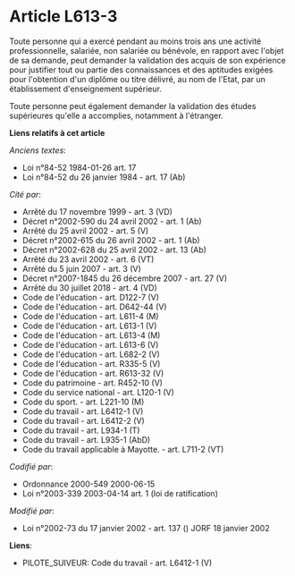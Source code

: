 # Article L613-3

Toute personne qui a exercé pendant au moins trois ans une activité professionnelle, salariée, non salariée ou bénévole, en
rapport avec l'objet de sa demande, peut demander la validation des acquis de son expérience pour justifier tout ou partie
des connaissances et des aptitudes exigées pour l'obtention d'un diplôme ou titre délivré, au nom de l'Etat, par un
établissement d'enseignement supérieur.

Toute personne peut également demander la validation des études supérieures qu'elle a accomplies, notamment à l'étranger.

**Liens relatifs à cet article**

_Anciens textes_:

  - Loi n°84-52 1984-01-26 art. 17
  - Loi n°84-52 du 26 janvier 1984 - art. 17 (Ab)

_Cité par_:

  - Arrêté du 17 novembre 1999 - art. 3 (VD)
  - Décret n°2002-590 du 24 avril 2002 - art. 1 (Ab)
  - Arrêté du 25 avril 2002 - art. 5 (V)
  - Décret n°2002-615 du 26 avril 2002 - art. 1 (Ab)
  - Décret n°2002-628 du 25 avril 2002 - art. 13 (Ab)
  - Arrêté du 23 avril 2002 - art. 6 (VT)
  - Arrêté du 5 juin 2007 - art. 3 (V)
  - Décret n°2007-1845 du 26 décembre 2007 - art. 27 (V)
  - Arrêté du 30 juillet 2018 - art. 4 (VD)
  - Code de l'éducation - art. D122-7 (V)
  - Code de l'éducation - art. D642-44 (V)
  - Code de l'éducation - art. L611-4 (M)
  - Code de l'éducation - art. L613-1 (V)
  - Code de l'éducation - art. L613-4 (M)
  - Code de l'éducation - art. L613-6 (V)
  - Code de l'éducation - art. L682-2 (V)
  - Code de l'éducation - art. R335-5 (V)
  - Code de l'éducation - art. R613-32 (V)
  - Code du patrimoine - art. R452-10 (V)
  - Code du service national - art. L120-1 (V)
  - Code du sport. - art. L221-10 (M)
  - Code du travail - art. L6412-1 (V)
  - Code du travail - art. L6412-2 (V)
  - Code du travail - art. L934-1 (T)
  - Code du travail - art. L935-1 (AbD)
  - Code du travail applicable à Mayotte. - art. L711-2 (VT)

_Codifié par_:

  - Ordonnance 2000-549 2000-06-15
  - Loi n°2003-339 2003-04-14 art. 1 (loi de ratification)

_Modifié par_:

  - Loi n°2002-73 du 17 janvier 2002 - art. 137 () JORF 18 janvier 2002

**Liens**:

  - PILOTE_SUIVEUR: Code du travail - art. L6412-1 (V)
